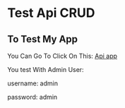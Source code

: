 # Test Api CRUD

## To Test My App
You Can Go To Click On This:
[Api app](http://mo7ammad57.pythonanywhere.com/)

You test With Admin User:

username: admin

password: admin

